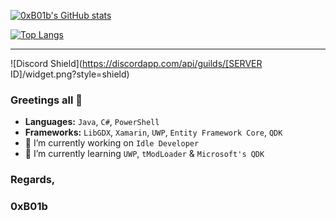 
[![0xB01b's GitHub stats](https://github-readme-stats.vercel.app/api?username=tatapuchi&show_icons=true&theme=cobalt)](https://github.com/anuraghazra/github-readme-stats)


[![Top Langs](https://github-readme-stats.vercel.app/api/top-langs/?username=tatapuchi&show_icons=true&theme=cobalt)](https://github.com/anuraghazra/github-readme-stats)

---

![Discord Shield](https://discordapp.com/api/guilds/[SERVER ID]/widget.png?style=shield)

### Greetings all 👋

- **Languages:** `Java`, `C#`, `PowerShell`
- **Frameworks:** `LibGDX`, `Xamarin`, `UWP`, `Entity Framework Core`, `QDK`
- 🔭 I’m currently working on `Idle Developer`
- 🌱 I’m currently learning `UWP`, `tModLoader` & `Microsoft's QDK`

<!--
**tatapuchi/tatapuchi** is a ✨ _special_ ✨ repository because its `README.md` (this file) appears on your GitHub profile.

Here are some ideas to get you started:

- 👯 I’m looking to collaborate on ...
- 🤔 I’m looking for help with ...
- 💬 Ask me about ...
- 😄 Pronouns: ...
- ⚡ Fun fact: ...
-->


### Regards,

### 0xB01b

